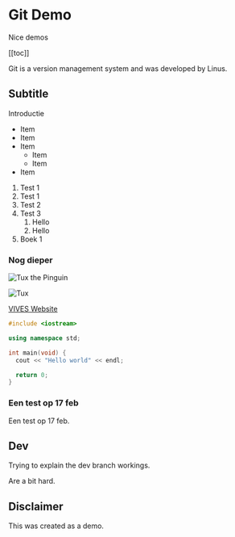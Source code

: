 # Git Demo

Nice demos

[[toc]]

Git is a version management system and was developed by Linus.

## Subtitle

Introductie

* Item 
* Item
* Item
    * Item
    * Item
* Item

1. Test 1
1. Test 1
1. Test 2
1. Test 3
   1. Hello
   2. Hello
2. Boek 1

### Nog dieper

![Tux the Pinguin](./assets/tux.jpg)

![Tux](https://www.lucidchart.com/publicSegments/view/0ab596fd-e3ee-4e45-8368-f657bda0834c/image.png)

[VIVES Website](https://vives.be)

```cpp
#include <iostream>

using namespace std;

int main(void) {
  cout << "Hello world" << endl;

  return 0;
}
```
### Een test op 17 feb

Een test op 17 feb.


## Dev

Trying to explain the dev branch workings.

Are a bit hard.

## Disclaimer

This was created as a demo.

